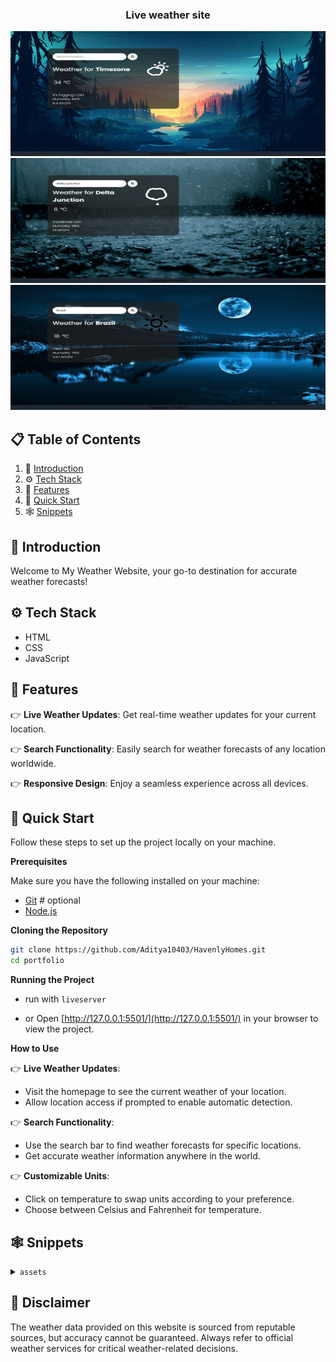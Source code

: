 <div align="center">
<h3 align="center">Live weather site</h3>
      <img src="photos/default.jpeg" alt="Project Banner" width="600" height="200">
      <img src="photos/rain.jpeg" alt="Project Banner" width="600" height="200">
      <img src="photos/night.jpeg" alt="Project Banner" width="600" height="200">
  <br />

  <!-- <div>
    <img src="https://img.shields.io/badge/-Tailwind_CSS-black?style=for-the-badge&logoColor=white&logo=tailwindcss&color=06B6D4" alt="tailwindcss" />
  </div> -->
</div>

## 📋 <a name="table">Table of Contents</a>

1. 🤖 [Introduction](#introduction)
2. ⚙️ [Tech Stack](#tech-stack)
3. 🔋 [Features](#features)
4. 🤸 [Quick Start](#quick-start)
5. 🕸️ [Snippets](#snippets)

## <a name="introduction">🤖 Introduction</a>

Welcome to My Weather Website, your go-to destination for accurate weather forecasts!

## <a name="tech-stack">⚙️ Tech Stack</a>

- HTML
- CSS
- JavaScript


## <a name="features">🔋 Features</a>

👉 **Live Weather Updates**: Get real-time weather updates for your current location.

👉 **Search Functionality**: Easily search for weather forecasts of any location worldwide.

👉 **Responsive Design**: Enjoy a seamless experience across all devices.

## <a name="quick-start">🤸 Quick Start</a>

Follow these steps to set up the project locally on your machine.

**Prerequisites**

Make sure you have the following installed on your machine:

- [Git](https://git-scm.com/) # optional
- [Node.js](https://nodejs.org/en)

**Cloning the Repository**

```bash
git clone https://github.com/Aditya10403/HavenlyHomes.git
cd portfolio
```

**Running the Project**

- run with `liveserver` 

- or Open [http://127.0.0.1:5501/](http://127.0.0.1:5501/) in your browser to view the project.

**How to Use**

👉 **Live Weather Updates**:
   - Visit the homepage to see the current weather of your location.
   - Allow location access if prompted to enable automatic detection.

👉 **Search Functionality**:
   - Use the search bar to find weather forecasts for specific locations.
   - Get accurate weather information anywhere in the world.

👉 **Customizable Units**:
   - Click on temperature to swap units according to your preference.
   - Choose between Celsius and Fahrenheit for temperature.

## <a name="snippets">🕸️ Snippets</a>

<details>
<summary><code>assets</code></summary>

[link](/photos/)

</details>


## <a>🚨 Disclaimer</a>

The weather data provided on this website is sourced from reputable sources, but accuracy cannot be guaranteed. Always refer to official weather services for critical weather-related decisions.

#

